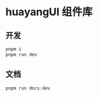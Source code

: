 <!--
 * @Author: huayang
 * @Description: 
 * @Date: 2022-08-31 17:55:42
 * @LastEditTime: 2022-08-31 17:57:30
 * @FilePath: \huayang_ui\README.md
-->
# huayangUI 组件库

## 开发
```js
pnpm i
pnpm run dev
```
## 文档

```js
pnpm run docs:dev
```